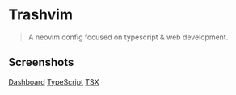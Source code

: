 # Trashvim

> A neovim config focused on typescript & web development.

## Screenshots

[Dashboard](https://raw.githubusercontent.com/ixahmedxi/trashvim/main/screenshots/dashboard.png)
[TypeScript](https://raw.githubusercontent.com/ixahmedxi/trashvim/main/screenshots/typescript.png)
[TSX](https://raw.githubusercontent.com/ixahmedxi/trashvim/main/screenshots/tsx.png)
